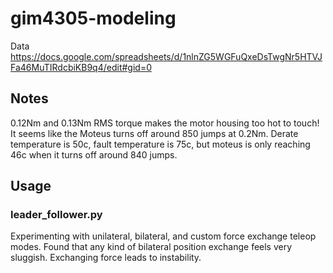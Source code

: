 # gim4305-modeling

Data https://docs.google.com/spreadsheets/d/1nlnZG5WGFuQxeDsTwgNr5HTVJFa46MuTIRdcbiKB9q4/edit#gid=0 

## Notes
0.12Nm and 0.13Nm RMS torque makes the motor housing too hot to touch! It seems like the Moteus turns off around 850 jumps at 0.2Nm. Derate temperature is 50c, fault temperature is 75c, but moteus is only reaching 46c when it turns off around 840 jumps.

## Usage
### leader_follower.py
Experimenting with unilateral, bilateral, and custom force exchange teleop modes. Found that any kind of bilateral position exchange feels very sluggish. Exchanging force leads to instability.